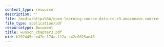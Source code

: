 ```yaml
---
content_type: resource
description: ''
file: /media/https%3A/open-learning-course-data-rc.s3.amazonaws.com/res-12-000-evolution-of-physical-oceanography-spring-2007/b202445ee47e174a112ac42c0025ae46_wunsch_chapter3.pdf
file_type: application/pdf
resourcetype: Document
title: wunsch_chapter3.pdf
uid: b202445e-e47e-174a-112a-c42c0025ae46
---
```

